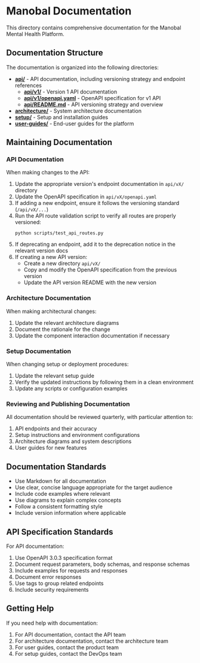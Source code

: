 # Manobal Documentation

This directory contains comprehensive documentation for the Manobal Mental Health Platform.

## Documentation Structure

The documentation is organized into the following directories:

- **[api/](./api/)** - API documentation, including versioning strategy and endpoint references
  - **[api/v1/](./api/v1/)** - Version 1 API documentation
  - **[api/v1/openapi.yaml](./api/v1/openapi.yaml)** - OpenAPI specification for v1 API
  - **[api/README.md](./api/README.md)** - API versioning strategy and overview
- **[architecture/](./architecture/)** - System architecture documentation
- **[setup/](./setup/)** - Setup and installation guides
- **[user-guides/](./user-guides/)** - End-user guides for the platform

## Maintaining Documentation

### API Documentation

When making changes to the API:

1. Update the appropriate version's endpoint documentation in `api/vX/` directory
2. Update the OpenAPI specification in `api/vX/openapi.yaml`
3. If adding a new endpoint, ensure it follows the versioning standard (`/api/vX/...`)
4. Run the API route validation script to verify all routes are properly versioned:
   ```
   python scripts/test_api_routes.py
   ```
5. If deprecating an endpoint, add it to the deprecation notice in the relevant version docs
6. If creating a new API version:
   - Create a new directory `api/vX/`
   - Copy and modify the OpenAPI specification from the previous version
   - Update the API version README with the new version

### Architecture Documentation

When making architectural changes:

1. Update the relevant architecture diagrams
2. Document the rationale for the change
3. Update the component interaction documentation if necessary

### Setup Documentation

When changing setup or deployment procedures:

1. Update the relevant setup guide
2. Verify the updated instructions by following them in a clean environment
3. Update any scripts or configuration examples

### Reviewing and Publishing Documentation

All documentation should be reviewed quarterly, with particular attention to:

1. API endpoints and their accuracy
2. Setup instructions and environment configurations
3. Architecture diagrams and system descriptions
4. User guides for new features

## Documentation Standards

- Use Markdown for all documentation
- Use clear, concise language appropriate for the target audience
- Include code examples where relevant
- Use diagrams to explain complex concepts
- Follow a consistent formatting style
- Include version information where applicable

## API Specification Standards

For API documentation:

1. Use OpenAPI 3.0.3 specification format
2. Document request parameters, body schemas, and response schemas
3. Include examples for requests and responses
4. Document error responses
5. Use tags to group related endpoints
6. Include security requirements

## Getting Help

If you need help with documentation:

1. For API documentation, contact the API team
2. For architecture documentation, contact the architecture team
3. For user guides, contact the product team
4. For setup guides, contact the DevOps team 
